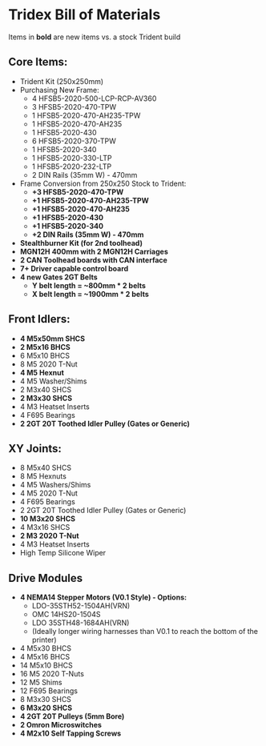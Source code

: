 # Tridex Bill of Materials

Items in **bold** are new items vs. a stock Trident build

## Core Items:

- Trident Kit (250x250mm)
- Purchasing New Frame:
  - 4 HFSB5-2020-500-LCP-RCP-AV360
  - 3 HFSB5-2020-470-TPW
  - 1 HFSB5-2020-470-AH235-TPW
  - 1 HFSB5-2020-470-AH235
  - 1 HFSB5-2020-430
  - 6 HFSB5-2020-370-TPW
  - 1 HFSB5-2020-340
  - 1 HFSB5-2020-330-LTP
  - 1 HFSB5-2020-232-LTP
  - 2 DIN Rails (35mm W) - 470mm
- Frame Conversion from 250x250 Stock to Trident:
  - **+3 HFSB5-2020-470-TPW**
  - **+1 HFSB5-2020-470-AH235-TPW**
  - **+1 HFSB5-2020-470-AH235**
  - **+1 HFSB5-2020-430**
  - **+1 HFSB5-2020-340**
  - **+2 DIN Rails (35mm W) - 470mm**
- **Stealthburner Kit (for 2nd toolhead)**
- **MGN12H 400mm with 2 MGN12H Carriages**
- **2 CAN Toolhead boards with CAN interface**
- **7+ Driver capable control board**
- **4 new Gates 2GT Belts**
  - **Y belt length = ~800mm * 2 belts**
  - **X belt length = ~1900mm * 2 belts**

## Front Idlers:

- **4 M5x50mm SHCS** 
- **2 M5x16 BHCS**
- 6 M5x10 BHCS
- 8 M5 2020 T-Nut
- **4 M5 Hexnut**
- 4 M5 Washer/Shims
- 2 M3x40 SHCS
- **2 M3x30 SHCS**
- 4 M3 Heatset Inserts
- 4 F695 Bearings
- **2 2GT 20T Toothed Idler Pulley (Gates or Generic)**

## XY Joints:

- 8 M5x40 SHCS
- 8 M5 Hexnuts
- 4 M5 Washers/Shims
- 4 M5 2020 T-Nut
- 4 F695 Bearings
- 2 2GT 20T Toothed Idler Pulley (Gates or Generic)
- **10 M3x20 SHCS**
- 4 M3x16 SHCS
- **2 M3 2020 T-Nut**
- 4 M3 Heatset Inserts
- High Temp Silicone Wiper

## Drive Modules

- **4 NEMA14 Stepper Motors (V0.1 Style) - Options:**
  - LDO-35STH52-1504AH(VRN)
  - OMC 14HS20-1504S
  - LDO 35STH48-1684AH(VRN) 
  - (Ideally longer wiring harnesses than V0.1 to reach the bottom of the printer)
- 4 M5x30 BHCS
- 4 M5x16 BHCS
- 14 M5x10 BHCS
- 16 M5 2020 T-Nuts
- 12 M5 Shims
- 12 F695 Bearings
- 8 M3x30 SHCS
- **6 M3x20 SHCS**
- **4 2GT 20T Pulleys (5mm Bore)**
- **2 Omron Microswitches**
- **4 M2x10 Self Tapping Screws**

## 